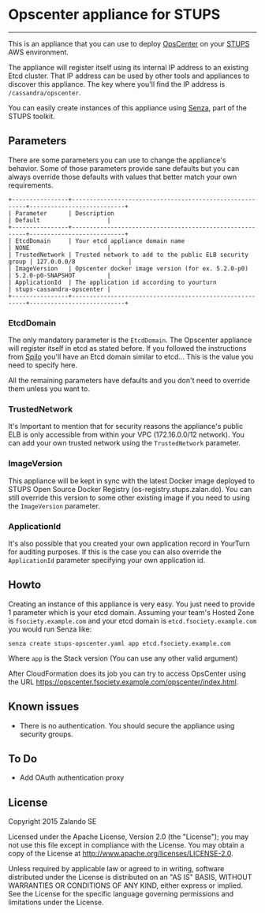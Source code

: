 # Opscenter appliance for STUPS
----

This is an appliance that you can use to deploy 
[OpsCenter](http://www.datastax.com/products/datastax-enterprise-visual-admin) 
on your [STUPS](https://stups.io) AWS environment.

The appliance will register itself using its internal IP address to an existing Etcd cluster.
That IP address can be used by other tools and appliances to discover this appliance.
The key where you'll find the IP address is ``/cassandra/opscenter``.

You can easily create instances of this appliance using [Senza](https://stups.io/senza/),
part of the STUPS toolkit.

## Parameters

There are some parameters you can use to change the appliance's behavior. Some
of those parameters provide sane defaults but you can always override those
defaults with values that better match your own requirements.

    +----------------+---------------------------------------------------------+---------------------------+
    | Parameter      | Description                                             | Default                   |
    +----------------+---------------------------------------------------------+---------------------------+
    | EtcdDomain     | Your etcd appliance domain name                         | NONE                      |
    | TrustedNetwork | Trusted network to add to the public ELB security group | 127.0.0.0/8               |
    | ImageVersion   | Opscenter docker image version (for ex. 5.2.0-p0)       | 5.2.0-p0-SNAPSHOT         |
    | ApplicationId  | The application id according to yourturn                | stups-cassandra-opscenter |
    +----------------+---------------------------------------------------------+---------------------------+

### EtcdDomain

The only mandatory parameter is the ``EtcdDomain``. The Opscenter appliance
will register itself in etcd as stated before. If you followed the instructions
from [Spilo](http://spilo.readthedocs.org/en/latest/user-guide/deploy_etcd/) 
you'll have an Etcd domain similar to etcd.<my-team-name>.<domain>.
This is the value you need to specify here.

All the remaining parameters have defaults and you don't need to override them
unless you want to.

### TrustedNetwork

It's Important to mention that for security reasons the appliance's public ELB is 
only accessible from within your VPC (172.16.0.0/12 network).
You can add your own trusted network using the ``TrustedNetwork`` parameter.

### ImageVersion

This appliance will be kept in sync with the latest Docker image deployed to 
STUPS Open Source Docker Registry (os-registry.stups.zalan.do). You can still
override this version to some other existing image if you need to using the
``ImageVersion`` parameter.

### ApplicationId

It's also possible that you created your own application record in YourTurn for
auditing purposes. If this is the case you can also override the ``ApplicationId``
parameter specifying your own application id.

## Howto

Creating an instance of this appliance is very easy. You just need to provide 1
parameter which is your etcd domain. Assuming your team's Hosted Zone is
``fsociety.example.com`` and your etcd domain is ``etcd.fsociety.example.com``
you would run Senza like:

    senza create stups-opscenter.yaml app etcd.fsociety.example.com
    
Where ``app`` is the Stack version (You can use any other valid argument)

After CloudFormation does its job you can try to access OpsCenter using the URL
https://opscenter.fsociety.example.com/opscenter/index.html.
    
## Known issues

- There is no authentication. You should secure the appliance using security groups.

## To Do

- Add OAuth authentication proxy

## License

Copyright 2015 Zalando SE

Licensed under the Apache License, Version 2.0 (the "License"); you may not use this file except in compliance with the License. You may obtain a copy of the License at http://www.apache.org/licenses/LICENSE-2.0.

Unless required by applicable law or agreed to in writing, software distributed under the License is distributed on an "AS IS" BASIS, WITHOUT WARRANTIES OR CONDITIONS OF ANY KIND, either express or implied. See the License for the specific language governing permissions and limitations under the License.
